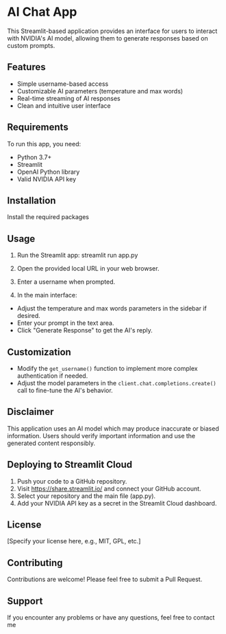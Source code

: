 # AI Chat App

This Streamlit-based application provides an interface for users to interact with NVIDIA's AI model, allowing them to generate responses based on custom prompts.

## Features

- Simple username-based access
- Customizable AI parameters (temperature and max words)
- Real-time streaming of AI responses
- Clean and intuitive user interface

## Requirements

To run this app, you need:

- Python 3.7+
- Streamlit
- OpenAI Python library
- Valid NVIDIA API key

## Installation
  Install the required packages

## Usage

1. Run the Streamlit app:
      streamlit run app.py
2. Open the provided local URL in your web browser.

3. Enter a username when prompted.

4. In the main interface:
- Adjust the temperature and max words parameters in the sidebar if desired.
- Enter your prompt in the text area.
- Click "Generate Response" to get the AI's reply.

## Customization

- Modify the `get_username()` function to implement more complex authentication if needed.
- Adjust the model parameters in the `client.chat.completions.create()` call to fine-tune the AI's behavior.

## Disclaimer

This application uses an AI model which may produce inaccurate or biased information. Users should verify important information and use the generated content responsibly.

## Deploying to Streamlit Cloud

1. Push your code to a GitHub repository.
2. Visit https://share.streamlit.io/ and connect your GitHub account.
3. Select your repository and the main file (app.py).
4. Add your NVIDIA API key as a secret in the Streamlit Cloud dashboard.

## License

[Specify your license here, e.g., MIT, GPL, etc.]

## Contributing

Contributions are welcome! Please feel free to submit a Pull Request.

## Support

If you encounter any problems or have any questions, feel free to contact me 
